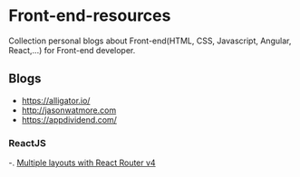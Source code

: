 # Front-end-resources

Collection personal blogs about Front-end(HTML, CSS, Javascript, Angular, React,...) for Front-end developer.
## Blogs

- https://alligator.io/
- http://jasonwatmore.com
- https://appdividend.com/


### ReactJS

-. [Multiple layouts with React Router v4](https://gist.github.com/avinmathew/e82fe7e757b20cb337d5219e0ab8dc2c)
